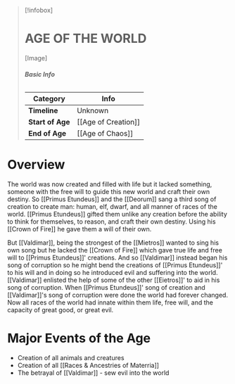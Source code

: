 > [!infobox]
> # **AGE OF THE WORLD**
> [Image]
> ###### **Basic Info**
> | **Category** | **Info** |
> | ---- | ---- |
> | **Timeline** | Unknown |
> | **Start of Age** | [[Age of Creation]] |
> | **End of Age** | [[Age of Chaos]] |


# Overview
The world was now created and filled with life but it lacked something, someone with the free will to guide this new world and craft their own destiny. So [[Primus Etundeus]] and the [[Deorum]] sang a third song of creation to create man: human, elf, dwarf, and all manner of races of the world. [[Primus Etundeus]] gifted them unlike any creation before the ability to think for themselves, to reason, and craft their own destiny. Using his [[Crown of Fire]] he gave them a will of their own.

But [[Valdimar]], being the strongest of the [[Mietros]] wanted to sing his own song but he lacked the [[Crown of Fire]] which gave true life and free will to [[Primus Etundeus]]' creations. And so [[Valdimar]] instead began his song of corruption so he might bend the creations of [[Primus Etundeus]]' to his will and in doing so he introduced evil and suffering into the world. [[Valdimar]] enlisted the help of some of the other [[Eietros]]' to aid in his song of corruption. When [[Primus Etundeus]]' song of creation and [[Valdimar]]'s song of corruption were done the world had forever changed. Now all races of the world had innate within them life, free will, and the capacity of great good, or great evil.
# Major Events of the Age
-   Creation of all animals and creatures
-   Creation of all [[Races & Ancestries of Materria]]
-   The betrayal of [[Valdimar]] - sew evil into the world
